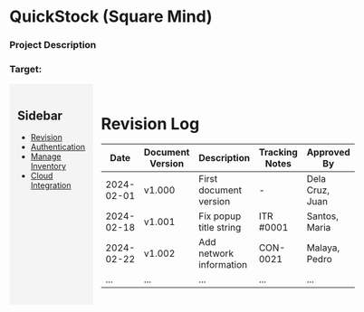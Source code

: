 # QuickStock (Square Mind)
### Project Description
### Target: 

<div style="display: flex;">
  <div style="background-color: #f4f4f4; padding: 1em; width: 300px;">
    <h2>Sidebar</h2>

  - [Revision](#Revision-Log)     
  - [Authentication](../MAIN_MD/1_SQUAREMIND_Authentication.md)
  - [Manage Inventory](../MAIN_MD/1_SQUAREMIND_ManageInventory.md) 
  - [Cloud Integration](../MAIN_MD/1_SQUAREMIND_CloudIntegration.md)
  </div>
  
  <div style="flex-grow: 1; padding: 1em;">
  
  # Revision Log
  
  | Date       | Document Version | Description                 | Tracking Notes | Approved By     |
  |------------|------------------|-----------------------------|-----------------|------------------|
  | 2024-02-01 | v1.000           | First document version      | -               | Dela Cruz, Juan |
  | 2024-02-18 | v1.001           | Fix popup title string      | ITR #0001       | Santos, Maria    |
  | 2024-02-22 | v1.002           | Add network information     | CON-0021        | Malaya, Pedro    |
  | ...        | ...              | ...                         | ...             | ...              |

  </div>
</div>
